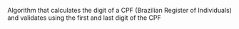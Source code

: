  Algorithm that calculates the digit of a CPF (Brazilian Register of Individuals) and validates using the first and last digit of the CPF
